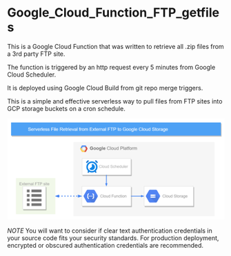 # Google_Cloud_Function_FTP_getfiles

This is a Google Cloud Function that was written to retrieve all .zip files from a 3rd party FTP site. 

The function is triggered by an http request every 5 minutes from Google Cloud Scheduler.

It is deployed using Google Cloud Build from git repo merge triggers.

This is a simple and effective serverless way to pull files from FTP sites into GCP storage buckets on a cron schedule.

![Image of Architecture](https://raw.githubusercontent.com/alanjbates/Google_Cloud_Function_FTP_getfiles/master/serverless_ftp_retrieval.draw.io.png)

*NOTE* You will want to consider if clear text authentication credentials in your source code fits your security standards.  For production deployment, encrypted or obscured authentication credentials are recommended. 
